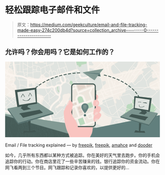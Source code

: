 # 轻松跟踪电子邮件和文件

> 原文：<https://medium.com/geekculture/email-and-file-tracking-made-easy-274c200db4d?source=collection_archive---------0----------------------->

## 允许吗？你会用吗？它是如何工作的？

![](img/6f3b0ec07f871c0b1dcd5a207d81bc80.png)

Email / File tracking explained — by [freepik](https://www.freepik.com/premium-vector/city-map-navigate-route_5653185.htm), [freepik](https://www.freepik.com/free-vector/coronavirus-tracking-location-app-concept_9851922.htm), [amahce](https://www.freepik.com/premium-vector/black-man-sitting-with-laptop-freelance-online-studying-remote-work-concept-flat-style_10381932.htm) and [dooder](https://www.freepik.com/free-vector/thief-stealing-information-from-computer_894497.htm)

如今，几乎所有东西都以某种方式被追踪。你在美好的天气里去跑步。你的手机会追踪你的行动。你在商店里花了一些辛苦赚来的钱。银行追踪你的资金流动。你在网飞看两到三个节目。网飞跟踪和记录你喜欢的，以提供更好的…